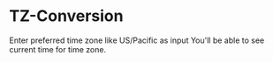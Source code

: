 # TZ-Conversion
Enter preferred time zone like US/Pacific as input
You'll be able to see current time for time zone.
